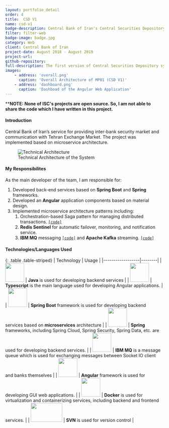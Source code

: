 ```yaml
---
layout: portfolio_detail
order: 4
title:  CSD V1
name: csd-v1
badge-description: Central Bank of Iran's Central Securities Depository System
filter: filter-web
badge-image: badge.jpg
category: Web
client: Central Bank of Iran
project-date: August 2018 - August 2019
project-url:
github-repository:
full-description: The first version of Central Securities Depository system based on the microservices architecture.
images:
    - address: 'overall.png'
      caption: 'Overall Architecture of MP01 (CSD V1)'
    - address: 'dashboard.png'
      caption: 'Dashboad of the Angular Web Application'
---
```

****NOTE: None of ISC's projects are open source. So, I am not able to share the code which I have written in this project.**
#### Introduction
Central Bank of Iran’s service for providing inter-bank security market and communication with Tehran Exchange Market. The project was implemented based on microservice architecture.

<div class="text-center">
    <figure class="figure">
        <img src="{{'assets/img/portfolio/csd-v1/arch.png' | relative_url}}" class="figure-img img-fluid rounded" alt="Technical Architecture">
        <figcaption class="figure-caption text-center">Technical Architecture of the System</figcaption>
    </figure>
</div>

#### My Responsibilites
As the main developer of the team, I am responsible for:
1. Developed back-end services based on **Spring Boot** and **Spring** frameworks.
2. Developed an **Angular** application components based on material design.
3. Implemented microservice architecture patterns including:
    1. Orchestration-based Saga pattern for managing distributed transactions. [```[code]```](https://github.com/Abradat/microservice-saga)
    2. **Redis Sentinel** for automatic failover, monitoring, and notification service.
    3. **IBM MQ** messaging [```[code]```](https://github.com/Abradat/microservice-mq-messaging) and **Apache Kafka** streaming. [```[code]```](https://github.com/Abradat/microservice-kafka-messaging)

#### Technologies/Languages Used

{: .table .table-striped}
| Technology | Usage |
|------------------|--------|
| <img src="{{'assets/img/portfolio/technologies/java.png' | relative_url}}" width="60" height="60"> | **Java** is used for developing backend services |
| <img src="{{'assets/img/portfolio/technologies/typescript.png' | relative_url}}" width="60" height="60"> | **Typescript** is the main language used for developing Angular applications. |
| <img src="{{'assets/img/portfolio/technologies/spring-boot.png' | relative_url}}" width="60" height="60"> | **Spring Boot** framework is used for developing backend services based on **microservices** architecture |
| <img src="{{'assets/img/portfolio/technologies/spring.png' | relative_url}}" width="60" height="60"> | **Spring** frameworks, including Spring Cloud, Spring Security, Spring Data, etc. are used for developing backend services. |
| <img src="{{'assets/img/portfolio/technologies/ibm-mq.png' | relative_url}}" width="60" height="60"> | **IBM MQ** is a message queue which is used for exchanging messages between Socket IO client and banks themselves |
| <img src="{{'assets/img/portfolio/technologies/angular.png' | relative_url}}" width="60" height="60"> | **Angular** framework is used for developing GUI web applications. |
| <img src="{{'assets/img/portfolio/technologies/docker.png' | relative_url}}" width="60" height="60"> | **Docker** is used for virtualization and containerizing services, including backend and frontend services. |
| <img src="{{'assets/img/portfolio/technologies/svn.png' | relative_url}}" width="100" height="60"> | **SVN** is used for version control |